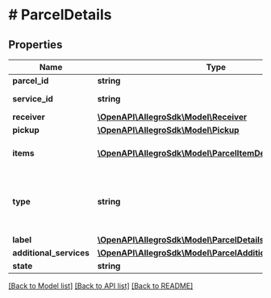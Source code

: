 # # ParcelDetails

## Properties

Name | Type | Description | Notes
------------ | ------------- | ------------- | -------------
**parcel_id** | **string** | Id of parcel. | [optional]
**service_id** | **string** | Delivery service id. | [optional]
**receiver** | [**\OpenAPI\AllegroSdk\Model\Receiver**](Receiver.md) |  | [optional]
**pickup** | [**\OpenAPI\AllegroSdk\Model\Pickup**](Pickup.md) |  | [optional]
**items** | [**\OpenAPI\AllegroSdk\Model\ParcelItemDetailsWithWaybill[]**](ParcelItemDetailsWithWaybill.md) | Parcel items details. | [optional]
**type** | **string** | Value will be returned if all items will have the same type. | [optional]
**label** | [**\OpenAPI\AllegroSdk\Model\ParcelDetailsLabel**](ParcelDetailsLabel.md) |  | [optional]
**additional_services** | [**\OpenAPI\AllegroSdk\Model\ParcelAdditionalServices**](ParcelAdditionalServices.md) |  | [optional]
**state** | **string** |  | [optional]

[[Back to Model list]](../../README.md#models) [[Back to API list]](../../README.md#endpoints) [[Back to README]](../../README.md)
